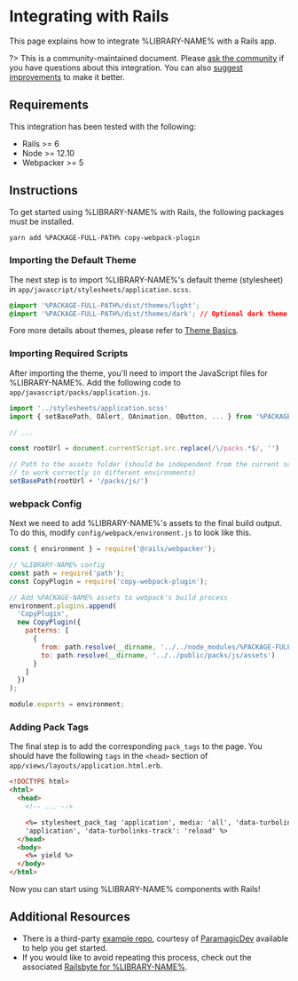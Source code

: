 # Integrating with Rails

This page explains how to integrate %LIBRARY-NAME% with a Rails app.

?> This is a community-maintained document. Please [ask the community](/resources/community) if you have questions about this integration. You can also [suggest improvements](%REPO-URL%/blob/next/docs/tutorials/integrating-with-rails.md) to make it better.

## Requirements

This integration has been tested with the following:

- Rails >= 6
- Node >= 12.10
- Webpacker >= 5

## Instructions

To get started using %LIBRARY-NAME% with Rails, the following packages must be installed.

```bash
yarn add %PACKAGE-FULL-PATH% copy-webpack-plugin
```

### Importing the Default Theme

The next step is to import %LIBRARY-NAME%'s default theme (stylesheet) in `app/javascript/stylesheets/application.scss`.

```css
@import '%PACKAGE-FULL-PATH%/dist/themes/light';
@import '%PACKAGE-FULL-PATH%/dist/themes/dark'; // Optional dark theme
```

Fore more details about themes, please refer to [Theme Basics](/getting-started/themes?id=theme-basics).

### Importing Required Scripts

After importing the theme, you'll need to import the JavaScript files for %LIBRARY-NAME%. Add the following code to `app/javascript/packs/application.js`.

```js
import '../stylesheets/application.scss'
import { setBasePath, OAlert, OAnimation, OButton, ... } from '%PACKAGE-FULL-PATH%'

// ...

const rootUrl = document.currentScript.src.replace(/\/packs.*$/, '')

// Path to the assets folder (should be independent from the current script source path
// to work correctly in different environments)
setBasePath(rootUrl + '/packs/js/')
```

### webpack Config

Next we need to add %LIBRARY-NAME%'s assets to the final build output. To do this, modify `config/webpack/environment.js` to look like this.

```js
const { environment } = require('@rails/webpacker');

// %LIBRARY-NAME% config
const path = require('path');
const CopyPlugin = require('copy-webpack-plugin');

// Add %PACKAGE-NAME% assets to webpack's build process
environment.plugins.append(
  'CopyPlugin',
  new CopyPlugin({
    patterns: [
      {
        from: path.resolve(__dirname, '../../node_modules/%PACKAGE-FULL-PATH%/dist/assets'),
        to: path.resolve(__dirname, '../../public/packs/js/assets')
      }
    ]
  })
);

module.exports = environment;
```

### Adding Pack Tags

The final step is to add the corresponding `pack_tags` to the page. You should have the following `tags` in the `<head>` section of `app/views/layouts/application.html.erb`.

```html
<!DOCTYPE html>
<html>
  <head>
    <!-- ... -->

    <%= stylesheet_pack_tag 'application', media: 'all', 'data-turbolinks-track': 'reload' %> <%= javascript_pack_tag
    'application', 'data-turbolinks-track': 'reload' %>
  </head>
  <body>
    <%= yield %>
  </body>
</html>
```

Now you can start using %LIBRARY-NAME% components with Rails!

## Additional Resources

- There is a third-party [example repo](https://github.com/ParamagicDev/rails-shoelace-example), courtesy of [ParamagicDev](https://github.com/ParamagicDev) available to help you get started.
- If you would like to avoid repeating this process, check out the associated [Railsbyte for %LIBRARY-NAME%](https://railsbytes.com/templates/X8BsEb).
